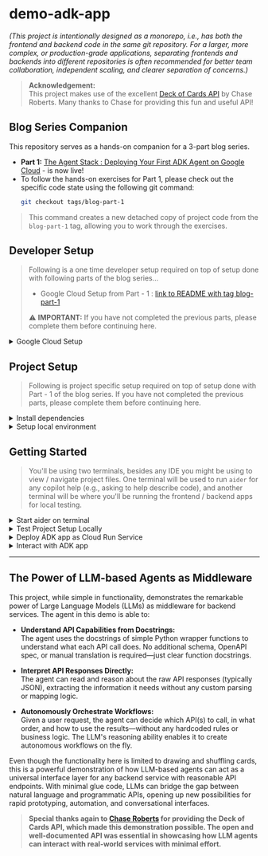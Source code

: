 # demo-adk-app

_(This project is intentionally designed as a monorepo, i.e., has both the frontend and backend code in the same git repository. For a larger, more complex, or production-grade applications, separating frontends and backends into different repositories is often recommended for better team collaboration, independent scaling, and clearer separation of concerns.)_

> **Acknowledgement:**  
> This project makes use of the excellent [Deck of Cards API](https://deckofcardsapi.com/) by Chase Roberts. Many thanks to Chase for providing this fun and useful API!

## Blog Series Companion
This repository serves as a hands-on companion for a 3-part blog series.
*   **Part 1:** [The Agent Stack : Deploying Your First ADK Agent on Google Cloud](https://www.linkedin.com/pulse/agent-stack-deploying-your-first-adk-google-cloud-amit-bhadoria-emvdc) - is now live!
*   To follow the hands-on exercises for Part 1, please check out the specific code state using the following git command:
     ```bash
     git checkout tags/blog-part-1
     ```
> This command creates a new detached copy of project code from the `blog-part-1` tag, allowing you to work through the exercises.

## Developer Setup

> Following is a one time developer setup required on top of setup done with following parts of the blog series...
>
> * Google Cloud Setup from Part - 1 : [link to README with tag blog-part-1](https://github.com/gnulib/demo-adk-app/blob/blog-part-1/README.md)
>
> ⚠️ **IMPORTANT:** If you have not completed the previous parts, please complete them before continuing here.

<details>
<summary>Google Cloud Setup</summary>

**Step 1:** Export environment variables related to project:

```bash
# No new variables yet.
```

> You can add the above exports into your shell's environment file, e.g. `~/.zshrc`

**Step 2:** Enable the following APIs in your project:

```bash
# No new APIs to enable yet.
```

**Step 3:** Verify your configurations:

```bash
gcloud config list # verify gcloud is using correct google cloud account and project

gcloud artifacts repositories list # verify artifact repository exists
```

> Above command will display your current `gcloud` configuration, including the active account and the project, and the default region/zone if you set them. These should match the project and google cloud account you are using for this demo.

**Step 4:** Add necessary roles to service account:

```bash
# No new roles to be added yet.
```

**Step 5:** Add necessary secret key access to service account:

```bash
# No new secret key access to be added yet.
```

</details>

## Project Setup

> Following is project specific setup required on top of setup done with Part - 1 of the blog series. If you have not completed the previous parts, please complete them before continuing here.

<details>

<summary>Install dependencies</summary>

_Install backend project dependencies:_

```bash
pip install -r backend/requirements.txt
```

> New dependencies may have been added on top of earlier dependencies, hence need to install / update.

</details>

<details>

<summary>Setup local environment</summary>

_create `backend/.env` file for local testing:_

```bash
cat > backend/.env <<'EOF'
export PROJECT_ID=$GOOGLE_CLOUD_PROJECT
export LOCATION=$GOOGLE_CLOUD_LOCATION
export USE_VERTEXAI=$GOOGLE_GENAI_USE_VERTEXAI
export APP_NAME=$GOOGLE_ADK_APP_NAME
export PORT=8000
export CORS_ORIGINS="[\"http://localhost:3000\", \"$FIREBASE_APP_URL\"]"
export IS_TESTING=true
export DECKOFCARDS_URL="https://deckofcardsapi.com/api/deck"
export FIREBASE_KEY_JSON="{}"
EOF
```

</details>

## Getting Started
> You'll be using two terminals, besides any IDE you might be using to view / navigate project files. One terminal will be used to run `aider` for any copilot help (e.g., asking to help describe code), and another terminal will be where you'll be running the frontend / backend apps for local testing.

<details>
<summary>Start aider on terminal</summary>

_(assuming you configured alias in aider setup above)_

```bash
copilot
```

> First time invocation of `aider` may require installing additional packages, let that complete.

_Ask `aider` to describe project..._

```bash
> describe the project to me 
```

> This documentation assumes you are using aider on a terminal window as a copilot for learning about project, or making changes to project as per your needs.

</details>

<details>
<summary>Test Project Setup Locally</summary>

_In one terminal run the app locally for testing project setup_

```bash
(cd backend; source .env; python main.py)
```

_In another terminal run the test CLI for interacting with the app_

```bash
(cd backend; source .env; python test/cli.py)
```

> When you interact with the agent, if you get error like `google.genai.errors.ClientError: 403 PERMISSION_DENIED` -- this usually means either VertexAI API has not be enabled in your project, or your current environment is using a different google cloud project. Please make sure that you have completed all the steps mentioned above in "Google Cloud Setup" and are using the correct google project in your environment variables (`GOOGLE_CLOUD_PROJECT`) and with `gcloud` CLI _(check config in `gcloud config list` and `gcloud auth list`)_.

</details>

<details>

<summary>Deploy ADK app as Cloud Run Service</summary>

> Make sure that you have the following environment variables defined as described in the Google Cloud Setup step above:
> * GOOGLE_ADK_APP_NAME
> * GOOGLE_CLOUD_LOCATION
> * GOOGLE_ADK_APP_REPOSITORY
> * GOOGLE_GENAI_USE_VERTEXAI

_Run the make target to build and deploy the backend:_

```bash
make deploy-backend
```

_Verify the status of cloud run service deployment:_

```bash
make verify-backend
```

</details>

<details>

<summary>Interact with ADK app</summary>

> Use the service URL obtained from `make verify-backend` (look for the `url:` field), or extract it directly using: `gcloud run services describe "$GOOGLE_ADK_APP_NAME-service" --platform managed --region $GOOGLE_CLOUD_LOCATION --format='value(status.url)'`

**Step 1:** Browse to the service URL.

**Step 2:** From "Select an agent" drop down pick `simple_agent`.

**Step 3:** Converse with the agent to draw some cards from a deck, e.g.:

```
draw me 2 cards from a new deck
```

```
ok, add these drawn cards to a new pile John
```

```
draw 2 more cards and add them to pile Jane
```

```
ok, who has bigger hand, John or Jane? use simple card comparison, all colors are same, but cards have weight according to their number.
```

</details>

---

## The Power of LLM-based Agents as Middleware

This project, while simple in functionality, demonstrates the remarkable power of Large Language Models (LLMs) as middleware for backend services. The agent in this demo is able to:

- **Understand API Capabilities from Docstrings:**  
  The agent uses the docstrings of simple Python wrapper functions to understand what each API call does. No additional schema, OpenAPI spec, or manual translation is required—just clear function docstrings.

- **Interpret API Responses Directly:**  
  The agent can read and reason about the raw API responses (typically JSON), extracting the information it needs without any custom parsing or mapping logic.

- **Autonomously Orchestrate Workflows:**  
  Given a user request, the agent can decide which API(s) to call, in what order, and how to use the results—without any hardcoded rules or business logic. The LLM's reasoning ability enables it to create autonomous workflows on the fly.

Even though the functionality here is limited to drawing and shuffling cards, this is a powerful demonstration of how LLM-based agents can act as a universal interface layer for any backend service with reasonable API endpoints. With minimal glue code, LLMs can bridge the gap between natural language and programmatic APIs, opening up new possibilities for rapid prototyping, automation, and conversational interfaces.

> **Special thanks again to [Chase Roberts](https://deckofcardsapi.com/) for providing the Deck of Cards API, which made this demonstration possible. The open and well-documented API was essential in showcasing how LLM agents can interact with real-world services with minimal effort.**
